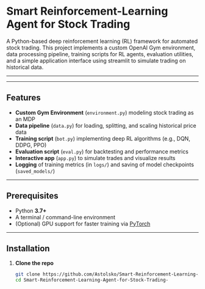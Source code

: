 # Smart Reinforcement-Learning Agent for Stock Trading

A Python-based deep reinforcement learning (RL) framework for automated stock trading. This project implements a custom OpenAI Gym environment, data processing pipeline, training scripts for RL agents, evaluation utilities, and a simple application interface using streamlit to simulate trading on historical data.

---

---

## Features

- **Custom Gym Environment** (`environment.py`) modeling stock trading as an MDP  
- **Data pipeline** (`data.py`) for loading, splitting, and scaling historical price data  
- **Training script** (`bot.py`) implementing deep RL algorithms (e.g., DQN, DDPG, PPO)  
- **Evaluation script** (`eval.py`) for backtesting and performance metrics  
- **Interactive app** (`app.py`) to simulate trades and visualize results  
- **Logging** of training metrics (in `logs/`) and saving of model checkpoints (`saved_models/`)  

---

## Prerequisites

- Python **3.7+**  
- A terminal / command-line environment  
- (Optional) GPU support for faster training via [PyTorch](https://pytorch.org)  

---

## Installation

1. **Clone the repo**  
   ```bash
   git clone https://github.com/Astolsko/Smart-Reinforcement-Learning-Agent-for-Stock-Trading-.git
   cd Smart-Reinforcement-Learning-Agent-for-Stock-Trading-

